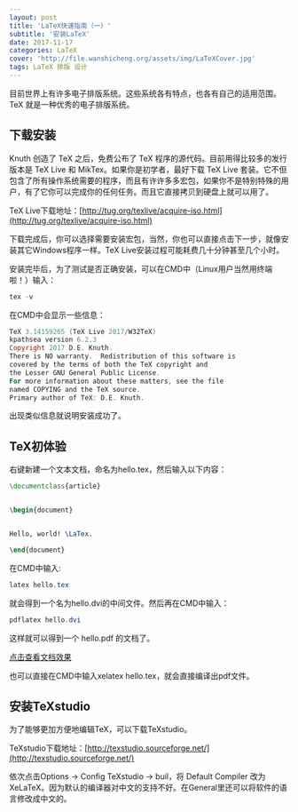 ```yaml
---
layout: post
title: 'LaTeX快速指南（一）'
subtitle: '安装LaTeX'
date: 2017-11-17
categories: LaTeX
cover: 'http://file.wanshicheng.org/assets/img/LaTeXCover.jpg'
tags: LaTeX 排版 设计
---
```


目前世界上有许多电子排版系统。这些系统各有特点，也各有自己的适用范围。TeX 就是一种优秀的电子排版系统。

## 下载安装

Knuth 创造了 TeX 之后，免费公布了 TeX 程序的源代码。目前用得比较多的发行版本是 TeX Live 和 MikTex。如果你是初学者，最好下载 TeX Live 套装。它不但包含了所有操作系统需要的程序，而且有许许多多宏包，如果你不是特别特殊的用户，有了它你可以完成你的任何任务。而且它直接拷贝到硬盘上就可以用了。


TeX Live下载地址：[http://tug.org/texlive/acquire-iso.html](http://tug.org/texlive/acquire-iso.html)

下载完成后，你可以选择需要安装宏包，当然，你也可以直接点击下一步，就像安装其它Windows程序一样。TeX Live安装过程可能耗费几十分钟甚至几个小时。

安装完毕后，为了测试是否正确安装，可以在CMD中（Linux用户当然用终端啦！）输入：

```powershell
tex -v
```

在CMD中会显示一些信息：

```powershell
TeX 3.14159265 (TeX Live 2017/W32TeX)
kpathsea version 6.2.3
Copyright 2017 D.E. Knuth.
There is NO warranty.  Redistribution of this software is
covered by the terms of both the TeX copyright and
the Lesser GNU General Public License.
For more information about these matters, see the file
named COPYING and the TeX source.
Primary author of TeX: D.E. Knuth.
```

出现类似信息就说明安装成功了。

## TeX初体验

右键新建一个文本文档，命名为hello.tex，然后输入以下内容：

```latex
\documentclass{article}


\begin{document}


Hello, world! \LaTex.

\end{document}
```

在CMD中输入:

```powershell
latex hello.tex
```

就会得到一个名为hello.dvi的中间文件。然后再在CMD中输入：

```powershell
pdflatex hello.dvi
```

这样就可以得到一个 hello.pdf 的文档了。

[点击查看文档效果](https://github.com/wanshicheng/LaTeX-quick-tour/blob/master/hello.pdf)

也可以直接在CMD中输入xelatex hello.tex，就会直接编译出pdf文件。

## 安装TeXstudio

为了能够更加方便地编辑TeX，可以下载TeXstudio。

TeXstudio下载地址：[http://texstudio.sourceforge.net/](http://texstudio.sourceforge.net/)

依次点击Options -> Config TeXstudio -> buil，将 Default Compiler 改为 XeLaTeX。因为默认的编译器对中文的支持不好。在General里还可以将软件的语言修改成中文的。